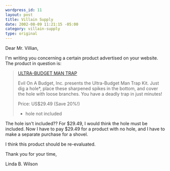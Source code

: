 ```yaml
--- 
wordpress_id: 11
layout: post
title: Villain Supply
date: 2002-08-09 11:21:15 -05:00
category: villain-supply
type: original
---
```

Dear Mr. Villian,

I'm writing you concerning a certain product advertised on your website.
The product in question is:

<blockquote><a href="http://web.archive.org/web/20020802142904/http://www.villainsupply.com/traps.html">ULTRA-BUDGET MAN TRAP</a>

Evil On A Budget, Inc. presents the Ultra-Budget Man Trap Kit. Just
dig a hole*, place these sharpened spikes in the bottom, and cover the hole
with loose branches. You have a deadly trap in just minutes!

Price: US$29.49 (Save 20%!)
* hole not included
</blockquote>

The hole isn't included?? For $29.49, I would think the hole must be included. Now I have to pay $29.49 for a product with no hole, and I have to make a separate purchase for a shovel.

I think this product should be re-evaluated.

Thank you for your time,

Linda B. Wilson
